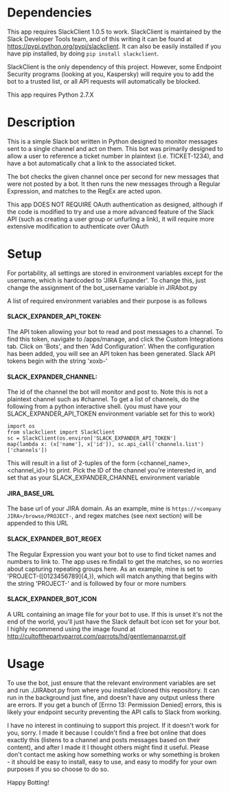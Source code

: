 # Dependencies
This app requires SlackClient 1.0.5 to work. SlackClient is maintained by the Slack Developer Tools team, and of this writing it can be found at https://pypi.python.org/pypi/slackclient. It can also be easily installed if you have pip installed, by doing `pip install slackclient`.

SlackClient is the only dependency of this project. However, some Endpoint Security programs (looking at you, Kaspersky) will require you to add the bot to a trusted list, or all API requests will automatically be blocked.

This app requires Python 2.7.X

# Description

This is a simple Slack bot written in Python designed to monitor messages sent to a single channel and act on them. This bot was primarily designed to allow a user to reference a ticket number in plaintext (i.e. TICKET-1234), and have a bot automatically chat a link to the associated ticket.

The bot checks the given channel once per second for new messages that were not posted by a bot. It then runs the new messages through a Regular Expression, and matches to the RegEx are acted upon.

This app DOES NOT REQUIRE OAuth authentication as designed, although if the code is modified to try and use a more advanced feature of the Slack API (such as creating a user group or unfurling a link), it will require more extensive modification to authenticate over OAuth

# Setup
For portability, all settings are stored in environment variables except for the username, which is hardcoded to 'JIRA Expander'. To change this, just change the assignment of the bot_username variable in JIRAbot.py

A list of required environment variables and their purpose is as follows

#### SLACK_EXPANDER_API_TOKEN:
The API token allowing your bot to read and post messages to a channel. To find this token, navigate to <your Slack Domain>/apps/manage, and click the Custom Integrations tab. Click on 'Bots', and then 'Add Configuration'. When the configuration has been added, you will see an API token has been generated. Slack API tokens begin with the string 'xoxb-'

#### SLACK_EXPANDER_CHANNEL:
The id of the channel the bot will monitor and post to. Note this is not a plaintext channel such as #channel. To get a list of channels, do the following from a python interactive shell. (you must have your SLACK_EXPANDER_API_TOKEN environment variable set for this to work)

```
import os
from slackclient import SlackClient
sc = SlackClient(os.environ['SLACK_EXPANDER_API_TOKEN']
map(lambda x: (x['name'], x['id']), sc.api_call('channels.list')['channels'])
```

This will result in a list of 2-tuples of the form (<channel_name>, <channel_id>) to print. Pick the ID of the channel you're interested in, and set that as your SLACK_EXPANDER_CHANNEL environment variable

#### JIRA_BASE_URL
The base url of your JIRA domain. As an example, mine is `https://<company JIRA>/browse/PROJECT-`, and regex matches (see next section) will be appended to this URL

#### SLACK_EXPANDER_BOT_REGEX
The Regular Expression you want your bot to use to find ticket names and numbers to link to. The app uses re.findall to get the matches, so no worries about capturing repeating groups here. As an example, mine is set to 'PROJECT-([0123456789]{4,}), which will match anything that begins with the string 'PROJECT-' and is followed by four or more numbers

#### SLACK_EXPANDER_BOT_ICON
A URL containing an image file for your bot to use. If this is unset it's not the end of the world, you'll just have the Slack default bot icon set for your bot. I highly recommend using the image found at http://cultofthepartyparrot.com/parrots/hd/gentlemanparrot.gif

# Usage
To use the bot, just ensure that the relevant environment variables are set and run ./JIRAbot.py from where you installed/cloned this repository. It can run in the background just fine, and doesn't have any output unless there are errors. If you get a bunch of [Errno 13: Permission Denied] errors, this is likely your endpoint security preventing the API calls to Slack from working.

I have no interest in continuing to support this project. If it doesn't work for you, sorry. I made it because I couldn't find a free bot online that does exactly this (listens to a channel and posts messages based on their content), and after I made it I thought others might find it useful. Please don't contact me asking how something works or why something is broken - it should be easy to install, easy to use, and easy to modify for your own purposes if you so choose to do so.

Happy Botting!
